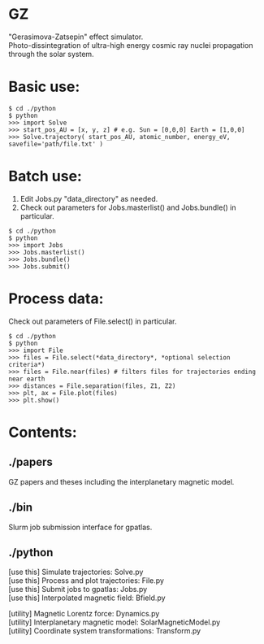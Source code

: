 # GZ
"Gerasimova-Zatsepin" effect simulator.  
Photo-dissintegration of ultra-high energy cosmic ray nuclei propagation 
through the solar system.  

# Basic use:  
```
$ cd ./python
$ python  
>>> import Solve  
>>> start_pos_AU = [x, y, z] # e.g. Sun = [0,0,0] Earth = [1,0,0]
>>> Solve.trajectory( start_pos_AU, atomic_number, energy_eV, savefile='path/file.txt' )  
```  

# Batch use:  
1.  Edit Jobs.py "data_directory" as needed.  
2.  Check out parameters for Jobs.masterlist() and Jobs.bundle() in particular.  
```
$ cd ./python
$ python
>>> import Jobs
>>> Jobs.masterlist()
>>> Jobs.bundle()
>>> Jobs.submit()
```

# Process data:
Check out parameters of File.select() in particular.
```
$ cd ./python
$ python
>>> import File
>>> files = File.select(*data_directory*, *optional selection criteria*)
>>> files = File.near(files) # filters files for trajectories ending near earth
>>> distances = File.separation(files, Z1, Z2)
>>> plt, ax = File.plot(files)
>>> plt.show()
```

# Contents:  

## ./papers
GZ papers and theses including the interplanetary magnetic model.  

## ./bin
Slurm job submission interface for gpatlas.    

## ./python

\[use this\] Simulate trajectories: Solve.py  
\[use this\] Process and plot trajectories: File.py  
\[use this\] Submit jobs to gpatlas: Jobs.py  
\[use this\] Interpolated magnetic field: Bfield.py  
  
\[utility\] Magnetic Lorentz force: Dynamics.py  
\[utility\] Interplanetary magnetic model: SolarMagneticModel.py  
\[utility\] Coordinate system transformations: Transform.py  
  
